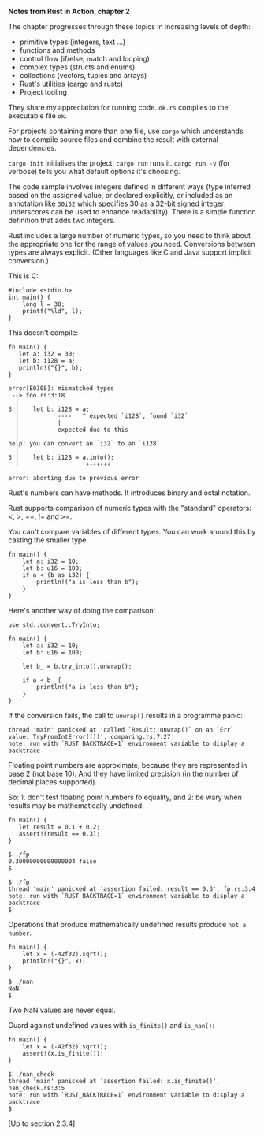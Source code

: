 **Notes from Rust in Action, chapter 2**

The chapter progresses through these topics in increasing levels of depth:

* primitive types (integers, text ...)
* functions and methods
* control flow (if/else, match and looping)
* complex types (structs and enums)
* collections (vectors, tuples and arrays)
* Rust's utilities (cargo and rustc)
* Project tooling

They share my appreciation for running code. `ok.rs` compiles to the executable file `ok`.

For projects containing more than one file, use `cargo` which understands how to compile source files and combine the result with external dependencies.

`cargo init` initialises the project. `cargo run` runs it. `cargo run -v` (for verbose) tells you what default options it's choosing.

The code sample involves integers defined in different ways (type inferred based on the assigned value, or declared explicitly, or included as an annotation like `30i32` which specifies 30 as a 32-bit signed integer; underscores can be used to enhance readability). There is a simple function definition that adds two integers.

Rust includes a large number of numeric types, so you need to think about the appropriate one for the range of values you need. Conversions between types are always explicit. (Other languages like C and Java support implicit conversion.)

This is C:

```
#include <stdio.h>
int main() {
    long l = 30;
    printf("%ld", l);
}
```

This doesn't compile:

```
fn main() {
   let a: i32 = 30;
   let b: i128 = a;
   println!("{}", b);
}
```

```
error[E0308]: mismatched types
 --> foo.rs:3:18
  |
3 |    let b: i128 = a;
  |           ----   ^ expected `i128`, found `i32`
  |           |
  |           expected due to this
  |
help: you can convert an `i32` to an `i128`
  |
3 |    let b: i128 = a.into();
  |                   +++++++

error: aborting due to previous error
```

Rust's numbers can have methods. It introduces binary and octal notation. 

Rust supports comparison of numeric types with the "standard" operators: <, >, ==, != and >=.

You can't compare variables of different types. You can work around this by casting the smaller type.

```
fn main() {
    let a: i32 = 10;
    let b: u16 = 100;
    if a < (b as i32) {
        println!("a is less than b");
    }
}
```

Here's another way of doing the comparison:

```
use std::convert::TryInto;
  
fn main() {
    let a: i32 = 10;
    let b: u16 = 100;

    let b_ = b.try_into().unwrap();

    if a < b_ {
        println!("a is less than b");
    }
}
```

If the conversion fails, the call to `unwrap()` results in a programme panic:

```
thread 'main' panicked at 'called `Result::unwrap()` on an `Err` value: TryFromIntError(())', comparing.rs:7:27
note: run with `RUST_BACKTRACE=1` environment variable to display a backtrace
```

Floating point numbers are approximate, because they are represented in base 2 (not base 10). And they have limited precision (in the number of decimal places supported).

So: 1. don't test floating point numbers fo equality, and 2: be wary when results may be mathematically undefined.

```
fn main() {
   let result = 0.1 + 0.2;
   assert!(result == 0.3);
}
```

```
$ ./fp
0.30000000000000004 false
$
```

```
$ ./fp
thread 'main' panicked at 'assertion failed: result == 0.3', fp.rs:3:4
note: run with `RUST_BACKTRACE=1` environment variable to display a backtrace
$
```

Operations that produce mathematically undefined results produce `not a number`.

```
fn main() {
    let x = (-42f32).sqrt();
    println!("{}", x);
}
```

```
$ ./nan
NaN
$
```

Two NaN values are never equal.

Guard against undefined values with `is_finite()` and `is_nan()`:

```
fn main() {
    let x = (-42f32).sqrt();
    assert!(x.is_finite());
}
```

```
$ ./nan_check 
thread 'main' panicked at 'assertion failed: x.is_finite()', nan_check.rs:3:5
note: run with `RUST_BACKTRACE=1` environment variable to display a backtrace
$
```

[Up to section 2.3.4]
